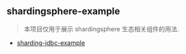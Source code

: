 ## shardingsphere-example

> 本项目仅用于展示 shardingsphere 生态相关组件的用法.


- [sharding-jdbc-example](./shardingjdbc-example)  